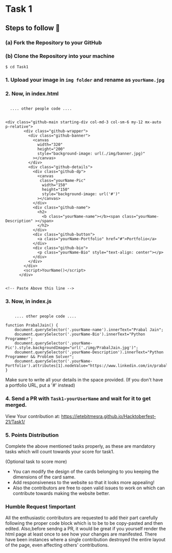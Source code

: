 # Task 1


## Steps to follow :scroll:

###    (a) Fork the Repository to your GitHub 
###    (b) Clone the Repository into your machine
```$ cd Task1 ```

### 1. Upload your image in `img folder` and rename as `yourName.jpg`

### 2. Now, in index.html 

``` Paste the following code below <body> tag..

  .... other people code ....
  

<div class="github-main starting-div col-md-3 col-sm-6 my-12 mx-auto p-relative"> 
        <div class="github-wrapper">
          <div class="github-banner">
            <canvas
              width="320"
              height="200"
              style="background-image: url(./img/banner.jpg)"
            ></canvas>
          </div>
          <div class="github-details">
            <div class="github-dp">
              <canvas
               class="yourName-Pic"
                width="150"
                height="150"
                style="background-image: url('#')"
              ></canvas>
            </div>
            <div class="github-name">
              <h2>
                <b class="yourName-name"></b><span class="yourName-Description" ></span>
              </h2>
            </div>
            <div class="github-button">
              <a class="yourName-Portfolio" href="#">Portfolio</a>
            </div>
            <div class="github-bio">
              <p class="yourName-Bio" style="text-align: center"></p>
            </div>
          </div>
        </div>
        <script>YourName()</script> 
      </div>


<!-- Paste Above this line -->

```
### 3. Now, in index.js

``` Copy below code and paste at bottom of the file 

    .... other people code ....

function PrabalJain() {
    document.querySelector('.yourName-name').innerText="Prabal Jain";
    document.querySelector('.yourName-Bio').innerText="Python Programmer";
    document.querySelector('.yourName-Pic').style.backgroundImage="url('./img/PrabalJain.jpg')";
    document.querySelector('.yourName-Description').innerText="Python Programmer && Problem Solver";
    document.querySelector('.yourName-Portfolio').attributes[1].nodeValue="https://www.linkedin.com/in/prabaljainn/";
}

```

Make sure to write all your details in the space provided.
(If you don't have a portfolio URL, put a '#' instead)


### 4. Send a PR with `Task1-yourUserName` and wait for it to get merged. 

View Your contribution at: https://ietebitmesra.github.io/Hacktoberfest-21/Task1/

### 5. Points Distribution

Complete the above mentioned tasks properly, as these are mandatory tasks which will count towards your score for task1.

(Optional task to score more)

- You can modify the design of the cards belonging to you keeping the dimensions of the card same.
- Add responsiveness to the website so that it looks more appealing!
- Also the contributors are free to open valid issues to work on which can contribute towards making the website better.

### Humble Request !important

All the enthusiastic contributors are requested to add their part carefully following the proper code block which is to be to be copy-pasted and then edited. Also,before sendng a PR, it would be great if you yourself render the html page at least once to see how your changes are manifested. There have been instances where a single contribution destroyed the entire layout of the page, even affecting others' contributions.

